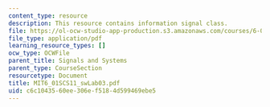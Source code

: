 ```yaml
---
content_type: resource
description: This resource contains information signal class.
file: https://ol-ocw-studio-app-production.s3.amazonaws.com/courses/6-01sc-introduction-to-electrical-engineering-and-computer-science-i-spring-2011/c6c1043560ee306ef5184d599469ebe5_MIT6_01SCS11_swLab03.pdf
file_type: application/pdf
learning_resource_types: []
ocw_type: OCWFile
parent_title: Signals and Systems
parent_type: CourseSection
resourcetype: Document
title: MIT6_01SCS11_swLab03.pdf
uid: c6c10435-60ee-306e-f518-4d599469ebe5
---
```

